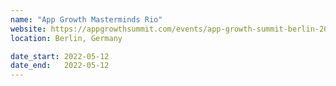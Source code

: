 ```yaml
---
name: "App Growth Masterminds Rio"
website: https://appgrowthsummit.com/events/app-growth-summit-berlin-2022/
location: Berlin, Germany

date_start: 2022-05-12
date_end:   2022-05-12
---
```

